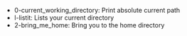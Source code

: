 - 0-current_working_directory: Print absolute current path
- l-listit: Lists your current directory
- 2-bring_me_home: Bring you to the home directory

